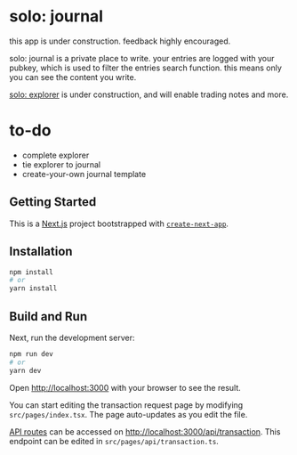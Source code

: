 # solo: journal

this app is under construction. feedback highly encouraged.

solo: journal is a private place to write. your entries are logged with your pubkey, which is used to filter the entries search function. this means only
you can see the content you write. 

[solo: explorer](https://soloexplorer.vercel.app/) is under construction, and will
enable trading notes and more. 

# to-do

  - complete explorer
  - tie explorer to journal
  - create-your-own journal template 

## Getting Started

This is a [Next.js](https://nextjs.org/) project bootstrapped with [`create-next-app`](https://github.com/vercel/next.js/tree/canary/packages/create-next-app).

## Installation

```bash
npm install
# or
yarn install
```

## Build and Run

Next, run the development server:

```bash
npm run dev
# or
yarn dev
```

Open [http://localhost:3000](http://localhost:3000) with your browser to see the result.

You can start editing the transaction request page by modifying `src/pages/index.tsx`. The page auto-updates as you edit the file.

[API routes](https://nextjs.org/docs/api-routes/introduction) can be accessed on [http://localhost:3000/api/transaction](http://localhost:3000/api/transaction). This endpoint can be edited in `src/pages/api/transaction.ts`.

